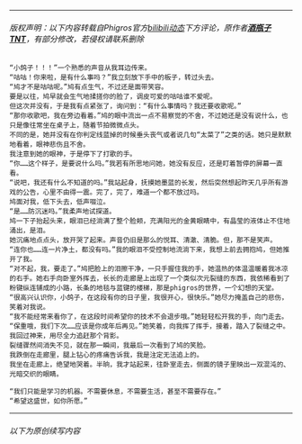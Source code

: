 ------
###### 版权声明：以下内容转载自Phigros官方[bilibili动态](https://t.bilibili.com/565071924972567743)下方评论，原作者[**酒瓶子TNT**](https://space.bilibili.com/568151295)，有部分修改，若侵权请联系删除
```
“小鸽子！！！”一个熟悉的声音从我耳边传来。
“咕咕！你来啦，是有什么事吗？”我立刻放下手中的板子，转过头去。
“鸠才不是咕咕呢。”鸠有点生气，不过还是面带笑容。
要是以往，鸠早就会生气地揉搓你的脸了，调皮可爱的咕咕谁不爱呢。
但这次并没有，于是我有点紧张了，询问到：“有什么事情吗？我还要收歌呢。”
“那你收歌吧，我在旁边看着。”鸠的眼中流出一点不易察觉的不舍，不过她还是没有说什么，也只是像往常坐在桌子上，随着节拍微微点头。
不同的是，她并没有在你判定线蓝掉的时候垂头丧气或者说几句“太菜了”之类的话。她只是默默地看着，眼神悲伤且不舍。
我注意到她的眼神，于是停下了打歌的手。
“你……这个样子，是要说什么吗。”我若有所思地问她，她没有反应，还是盯着暂停的屏幕一直看。
“说吧，我还有什么不知道的吗。”我站起身，抚摸她墨蓝的长发，然后突然想起昨天几乎所有游戏的公告，心里不由得一震。完了，完了，难道一个都不放过吗。
鸠面对我，低下头去，低声啜泣。
“是……防沉迷吗。”我柔声地试探道。
鸠一下子抬起头来，眼泪已经淌满了整个脸颊，充满阳光的金黄眼睛中，有晶莹的液体止不住地涌出，是泪。
她沉痛地点点头，放开哭了起来。声音仍旧是那么的悦耳、清澈、清脆。但，那不是笑声。
“连你也……连一片净土，都没有吗。”我的眼泪不受控制地流淌下来，我想上前去拥抱鸠，但她推开了我。
“对不起，我，要走了。”鸠把脸上的泪擦干净，一只手握住我的手，她温热的体温温暖着我冰凉的右手。她右手向卧室外挥去，长长的走廊是上出现了一个类似次元裂缝的东西，我依稀看到了粉键纵连铺成的小路，长条的地毯与蓝键的楼梯，那是phigros的世界，一个幻想的天堂。
“很高兴认识你，小鸽子，在这段有你的日子里，我很开心，很快乐。”她尽力掩盖自己的悲伤，笑着对我说。
“我不能经常来看你了，在这段时间希望你的技术不会退步哦。”她轻轻松开我的手，向门走去。
“保重哦，我们下次……应该是你成年后再见。”她笑着，向我挥了挥手，接着，踏入了裂缝之中。
我回过神来，用尽全力追赶那个背影。
裂缝骤然间消失不见，就在那一瞬间，我最后一次看到了鸠的笑脸。
我跌倒在走廊里，腿上钻心的疼痛告诉我，我是注定无法追上的。
我坐在走廊上，绝望地哭着。半晌，我才站起来，往卧室走去，侧面的镜子里映出一双混沌的、光暗交织的眼睛。

“我们只能是学习的机器。不需要休息，不需要生活，甚至不需要存在。”
“希望这盛世，如你所愿。”

```

------
###### 以下为原创续写内容
```

```
